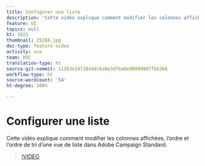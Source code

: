 ```yaml
---
title: Configurer une liste
description: 'Cette vidéo explique comment modifier les colonnes affichées, l’ordre et l’ordre de tri d’une vue de liste dans Adobe Campaign Standard.  '
feature: UI
topics: null
kt: 1821
thumbnail: 25288.jpg
doc-type: feature video
activity: use
team: DOC
translation-type: ht
source-git-commit: 11263e247184ddc6a8e3df6a8ed0899907fbb366
workflow-type: ht
source-wordcount: '54'
ht-degree: 100%

---
```



# Configurer une liste

Cette vidéo explique comment modifier les colonnes affichées, l’ordre et l’ordre de tri d’une vue de liste dans Adobe Campaign Standard.

>[!VIDEO](https://video.tv.adobe.com/v/25288/?quality=12&captions=fre_fr)
